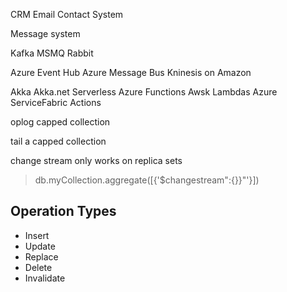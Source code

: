 CRM
Email Contact System


Message system

Kafka
MSMQ
Rabbit

Azure Event Hub
Azure Message Bus
Kninesis on Amazon


Akka
Akka.net
Serverless
Azure Functions
Awsk Lambdas
Azure ServiceFabric Actions


oplog
capped collection

tail a capped collection


change stream only works on replica sets

> db.myCollection.aggregate([{'$changestream":{}}"'}])

## Operation Types

+ Insert
+ Update
+ Replace
+ Delete
+ Invalidate





